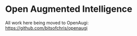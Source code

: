 # Open Augmented Intelligence

All work here being moved to OpenAugi:
https://github.com/bitsofchris/openaugi